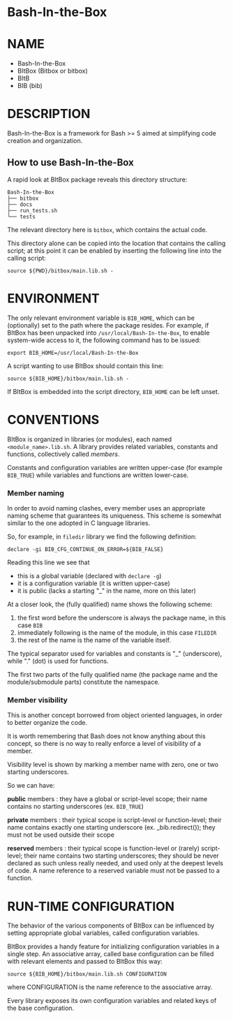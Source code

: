 # Bash-In-the-Box

# NAME

* Bash-In-the-Box
* BItBox (Bitbox or bitbox)
* BItB
* BIB (bib)


# DESCRIPTION

Bash-In-the-Box is a framework for Bash >= 5 aimed at simplifying code creation and organization.

## How to use Bash-In-the-Box

A rapid look at BItBox package reveals this directory structure:

    Bash-In-the-Box
    ├── bitbox
    ├── docs
    ├── run_tests.sh
    └── tests

The relevant directory here is `bitbox`, which contains the actual code.

This directory alone can be copied into the location that contains the calling script; at this point it can be enabled by inserting the following line into the calling script:

    source ${PWD}/bitbox/main.lib.sh -


# ENVIRONMENT

The only relevant environment variable is `BIB_HOME`, which can be (optionally) set to the path where the package resides. For example, if BItBox has been unpacked into `/usr/local/Bash-In-the-Box`, to enable system-wide access to it, the following command has to be issued:

    export BIB_HOME=/usr/local/Bash-In-the-Box

A script wanting to use BItBox should contain this line:

    source ${BIB_HOME}/bitbox/main.lib.sh -

If BItBox is embedded into the script directory, `BIB_HOME` can be left unset.


# CONVENTIONS

BItBox is organized in libraries (or modules), each named `<module_name>.lib.sh`. A library provides related variables, constants and functions, collectively called *members*.

Constants and configuration variables are written upper-case (for example `BIB_TRUE`) while variables and functions are written lower-case.


### Member naming

In order to avoid naming clashes, every member uses an appropriate naming scheme that guarantees its uniqueness. This scheme is somewhat similar to the one adopted in C language libraries.

So, for example, in `filedir` library we find the following definition:

    declare -gi BIB_CFG_CONTINUE_ON_ERROR=${BIB_FALSE}

Reading this line we see that

* this is a global variable (declared with `declare -g`)
* it is a configuration variable (it is written upper-case)
* it is public (lacks a starting "_" in the name, more on this later)

At a closer look, the (fully qualified) name shows the following scheme:

1. the first word before the underscore is always the package name, in this case `BIB`
2. immediately following is the name of the module, in this case `FILEDIR`
3. the rest of the name is the name of the variable itself.

The typical separator used for variables and constants is "_" (underscore), while "." (dot) is used for functions.

The first two parts of the fully qualified name (the package name and the module/submodule parts) constitute the namespace.


### Member visibility

This is another concept borrowed from object oriented languages, in order to better organize the code.

It is worth remembering that Bash does not know anything about this concept, so there is no way to really enforce a level of visibility of a member.

Visibility level is shown by marking a member name with zero, one or two starting underscores.

So we can have:

**public** members
:   they have a global or script-level scope; their name contains no starting underscores (ex. `BIB_TRUE`)

**private** members
:   their typical scope is script-level or function-level; their name contains exactly one starting underscore (ex. _bib.redirect()); they must not be used outside their scope

**reserved** members
:   their typical scope is function-level or (rarely) script-level; their name contains two starting underscores; they should be never declared as such unless really needed, and used only at the deepest levels of code. A name reference to a reserved variable must not be passed to a function.


# RUN-TIME CONFIGURATION

The behavior of the various components of BItBox can be influenced by setting appropriate global variables, called configuration variables.

BItBox provides a handy feature for initializing configuration variables in a single step. An associative array, called base configuration can be filled with relevant elements and passed to BItBox this way:

    source ${BIB_HOME}/bitbox/main.lib.sh CONFIGURATION

where CONFIGURATION is the name reference to the associative array.

Every library exposes its own configuration variables and related keys of the base configuration.
